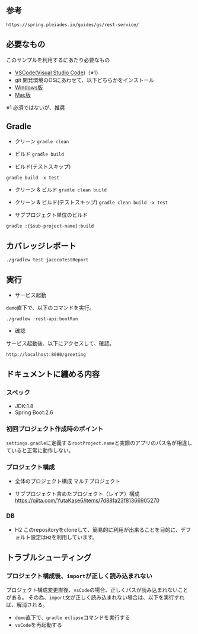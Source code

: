 ## 参考

`https://spring.pleiades.io/guides/gs/rest-service/`

## 必要なもの

このサンプルを利用するにあたり必要なもの

- [VSCode(Visual Studio Code)](https://code.visualstudio.com/)（※1）
- git
開発環境のOSにあわせて、以下どちらかをインストール
 - [Windows版](https://gitforwindows.org/)
 - [Mac版](https://git-scm.com/download/mac)

※1 必須ではないが、推奨

## Gradle

- クリーン
`gradle clean`

- ビルド
`gradle build`

- ビルド(テストスキップ)

`gradle build -x test`

- クリーン & ビルド
`gradle clean build`

- クリーン & ビルド(テストスキップ)
`gradle clean build -x test`

- サブプロジェクト単位のビルド

`gradle :{$sub-project-name}:build`

## カバレッジレポート

`./gradlew test jacocoTestReport`

## 実行

- サービス起動

`demo`直下で、以下のコマンドを実行。

`./gradlew :rest-api:bootRun`

- 確認

サービス起動後、以下にアクセスして、確認。

`http://localhost:8080/greeting`

## ドキュメントに纏める内容

### スペック

- JDK:1.8
- Spring Boot:2.6

### 初回プロジェクト作成時のポイント

`settings.gradle`に定義する`rootProject.name`と実際のアプリのパス名が相違していると正常に動作しない。

### プロジェクト構成

- 全体のプロジェクト構成
マルチプロジェクト

- サブプロジェクト含めたプロジェクト（レイア）構成
https://qiita.com/YutaKase6/items/7d88fa23f81366905270

### DB

- H2
このrepositoryをcloneして、簡易的に利用が出来ることを目的に、デフォルト設定は`H2`を利用しています。

## トラブルシューティング

### プロジェクト構成後、`import`が正しく読み込まれない

プロジェクト構成変更直後、`vsCode`の場合、正しくパスが読み込まれないことがある。
その為、`import`文が正しく読み込まれない場合は、以下を実行すれば、解消される。

- `demo`直下で、`gradle eclipse`コマンドを実行する
- `vsCode`を再起動する
